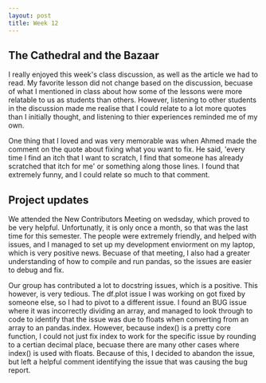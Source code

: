```yaml
---
layout: post
title: Week 12
---
```


## The Cathedral and the Bazaar

I really enjoyed this week's class discussion, as well as the article we had to read. My favorite lesson did not change based on the discussion, becuase of what I mentioned in class about how some of the lessons were more relatable to us as students than others. However, listening to other students in the discussion made me realise that I could relate to a lot more quotes than I initially thought, and listening to thier experiences reminded me of my own. 

One thing that I loved and was very memorable was when Ahmed made the comment on the quote about fixing what you want to fix. He said, 'every time I find an itch that I want to scratch, I find that someone has already scratched that itch for me' or something along those lines. I found that extremely funny, and I could relate so much to that comment.

<!-- more -->

## Project updates

We attended the New Contributors Meeting on wedsday, which proved to be very helpful. Unfortunatly, it is only once a month, so that was the last time for this semester. The people were extremely friendly, and helped with issues, and I managed to set up my development enviorment on my laptop, which is very positive news. Becuase of that meeting, I also had a greater understanding of how to compile and run pandas, so the issues are easier to debug and fix.

Our group has contributed a lot to docstring issues, which is a positive. This however, is very tedious. The df.plot issue I was working on got fixed by someone else, so I had to pivot to a different issue. I found an BUG issue where it was incorrectly dividing an array, and managed to look through to code to identify that the issue was due to floats when converting from an array to an pandas.index. However, because index() is a pretty core function, I could not just fix index to work for the specific issue by rounding to a certian decimal place, becuase there are many other cases where index() is used with floats. Because of this, I decided to abandon the issue, but left a helpful comment identifying the issue that was causing the bug report.
